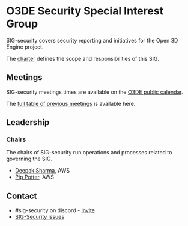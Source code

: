 # O3DE Security Special Interest Group 

SIG-security covers security reporting and initiatives for the Open 3D Engine project. 

The [charter]() defines the scope and responsibilities of this SIG.

## Meetings

SIG-security meetings times are available on the [O3DE public calendar]().

The [full table of previous meetings](https://github.com/o3de/sig-security/tree/main/meetings) is available here.

## Leadership

### Chairs
The chairs of SIG-security run operations and processes related to governing the SIG.

* [Deepak Sharma](https://github.com/dshmz), AWS
* [Pip Potter](https://github.com/lmbr-pip), AWS


## Contact

* \#sig-security on discord - [Invite](https://discord.com/invite/p3padwr58u)
* [SIG-Security issues](https://github.com/o3de/sig-security/issues)

